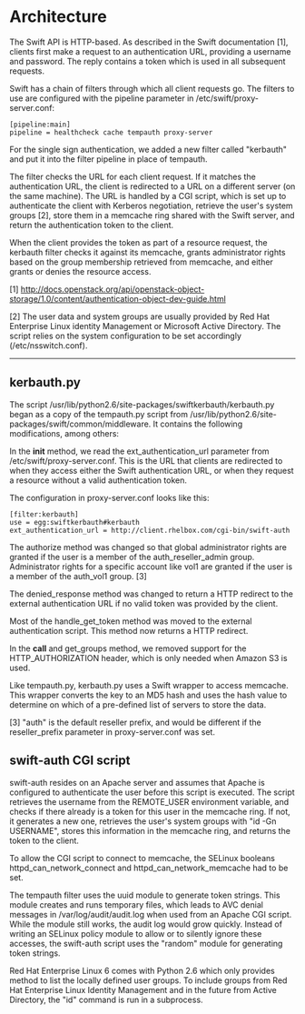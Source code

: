 # Architecture

The Swift API is HTTP-based. As described in the Swift documentation
[1], clients first make a request to an authentication URL, providing
a username and password. The reply contains a token which is used in
all subsequent requests.

Swift has a chain of filters through which all client requests go. The
filters to use are configured with the pipeline parameter in
/etc/swift/proxy-server.conf:

    [pipeline:main]
    pipeline = healthcheck cache tempauth proxy-server

For the single sign authentication, we added a new filter called
"kerbauth" and put it into the filter pipeline in place of tempauth.

The filter checks the URL for each client request. If it matches the
authentication URL, the client is redirected to a URL on a different
server (on the same machine). The URL is handled by a CGI script, which
is set up to authenticate the client with Kerberos negotiation, retrieve
the user's system groups [2], store them in a memcache ring shared with
the Swift server, and return the authentication token to the client.

When the client provides the token as part of a resource request, the
kerbauth filter checks it against its memcache, grants administrator
rights based on the group membership retrieved from memcache, and
either grants or denies the resource access.

[1] http://docs.openstack.org/api/openstack-object-storage/1.0/content/authentication-object-dev-guide.html

[2] The user data and system groups are usually provided by Red Hat
    Enterprise Linux identity Management or Microsoft Active
    Directory. The script relies on the system configuration to be set
    accordingly (/etc/nsswitch.conf).

*****

## kerbauth.py

The script /usr/lib/python2.6/site-packages/swiftkerbauth/kerbauth.py began as
a copy of the tempauth.py script from
/usr/lib/python2.6/site-packages/swift/common/middleware. It contains
the following modifications, among others:

In the __init__ method, we read the ext_authentication_url parameter
from /etc/swift/proxy-server.conf. This is the URL that clients are
redirected to when they access either the Swift authentication URL, or
when they request a resource without a valid authentication token.

The configuration in proxy-server.conf looks like this:

    [filter:kerbauth]
    use = egg:swiftkerbauth#kerbauth
    ext_authentication_url = http://client.rhelbox.com/cgi-bin/swift-auth

The authorize method was changed so that global administrator rights
are granted if the user is a member of the auth_reseller_admin
group. Administrator rights for a specific account like vol1 are
granted if the user is a member of the auth_vol1 group. [3]

The denied_response method was changed to return a HTTP redirect to
the external authentication URL if no valid token was provided by the
client.

Most of the handle_get_token method was moved to the external
authentication script. This method now returns a HTTP redirect.

In the __call__ and get_groups method, we removed support for the
HTTP_AUTHORIZATION header, which is only needed when Amazon S3 is
used.

Like tempauth.py, kerbauth.py uses a Swift wrapper to access
memcache. This wrapper converts the key to an MD5 hash and uses the
hash value to determine on which of a pre-defined list of servers to
store the data.

[3] "auth" is the default reseller prefix, and would be different if
    the reseller_prefix parameter in proxy-server.conf was set.

## swift-auth CGI script

swift-auth resides on an Apache server and assumes that Apache is
configured to authenticate the user before this script is
executed. The script retrieves the username from the REMOTE_USER
environment variable, and checks if there already is a token for this
user in the memcache ring. If not, it generates a new one, retrieves
the user's system groups with "id -Gn USERNAME", stores this
information in the memcache ring, and returns the token to the client.

To allow the CGI script to connect to memcache, the SELinux booleans
httpd_can_network_connect and httpd_can_network_memcache had to be
set.

The tempauth filter uses the uuid module to generate token
strings. This module creates and runs temporary files, which leads to
AVC denial messages in /var/log/audit/audit.log when used from an
Apache CGI script. While the module still works, the audit log would
grow quickly. Instead of writing an SELinux policy module to allow or
to silently ignore these accesses, the swift-auth script uses the
"random" module for generating token strings.

Red Hat Enterprise Linux 6 comes with Python 2.6 which only provides
method to list the locally defined user groups. To include groups from
Red Hat Enterprise Linux Identity Management and in the future from
Active Directory, the "id" command is run in a subprocess.
